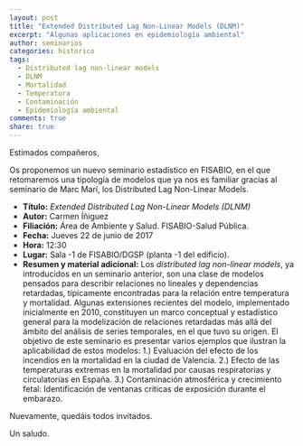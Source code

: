 ```yaml
---
layout: post
title: "Extended Distributed Lag Non-Linear Models (DLNM)"
excerpt: "Algunas aplicaciones en epidemiología ambiental"
author: seminarios
categories: historico
tags:
  - Distributed lag non-linear models
  - DLNM
  - Mortalidad
  - Temperatura
  - Contaminación
  - Epidemiología ambiental
comments: true
share: true
---
```


Estimados compañeros,

Os proponemos un nuevo seminario estadístico en FISABIO, en el que retomaremos una tipología de modelos que ya nos es familiar gracias al seminario de Marc Marí, los Distributed Lag Non-Linear Models.

- **Título:** _Extended Distributed Lag Non-Linear Models (DLNM)_
- **Autor:** Carmen Íñiguez
- **Filiación:** Área de Ambiente y Salud. FISABIO-Salud Pública.
- **Fecha:** Jueves 22 de junio de 2017
- **Hora:** 12:30
- **Lugar:** Sala -1 de FISABIO/DGSP (planta -1 del edificio).
- **Resumen y material adicional:** Los *distributed lag non-linear models*, ya introducidos en un seminario anterior, son una clase de modelos pensados para describir relaciones no lineales y dependencias retardadas, típicamente encontradas para la relación entre temperatura y mortalidad. Algunas  extensiones recientes del modelo, implementado inicialmente en 2010, constituyen un marco conceptual y estadístico general para la modelización de relaciones retardadas más allá del ámbito del análisis de series temporales, en el que tuvo su origen. El objetivo de este seminario es presentar varios ejemplos que ilustran la aplicabilidad de estos modelos: 1.) Evaluación del efecto de los incendios en la mortalidad en la ciudad de Valencia. 2.) Efecto de las temperaturas extremas en la mortalidad por causas respiratorias y circulatorias en España. 3.) Contaminación atmosférica y crecimiento fetal: Identificación de  ventanas críticas de exposición durante el embarazo.

Nuevamente, quedáis todos invitados.

Un saludo.
